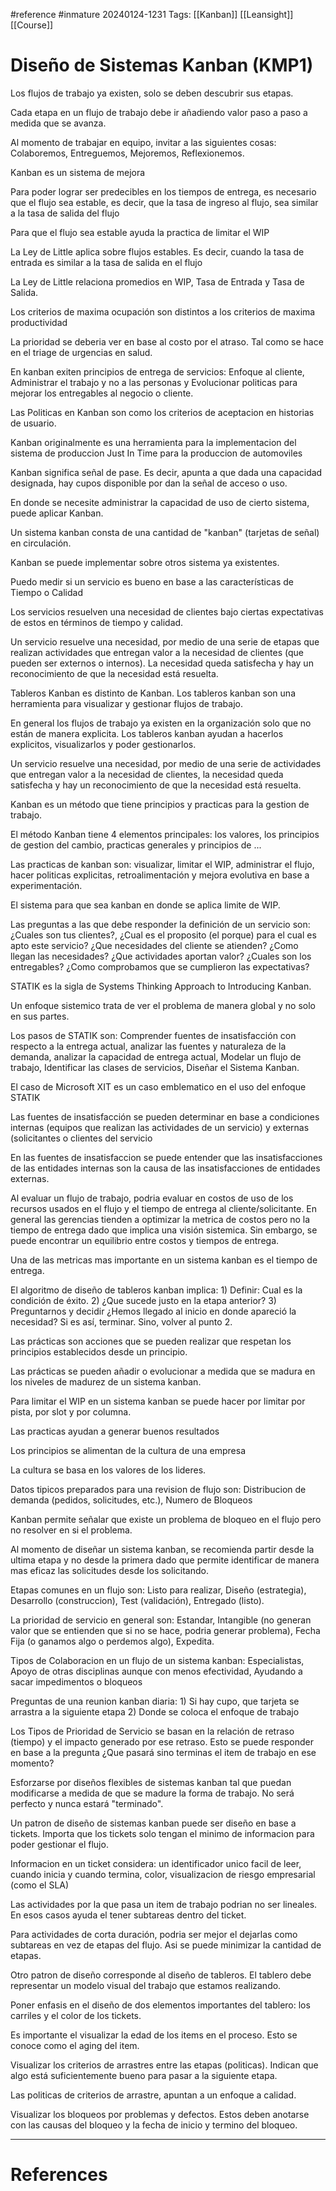 #reference #inmature 
20240124-1231
Tags:  [[Kanban]] [[Leansight]] [[Course]]

# Diseño de Sistemas Kanban (KMP1)



Los flujos de trabajo ya existen, solo se deben descubrir sus etapas.

Cada etapa en un flujo de trabajo debe ir añadiendo valor paso a paso a medida que se avanza. 

Al momento de trabajar en equipo, invitar a las siguientes cosas: Colaboremos, Entreguemos, Mejoremos, Reflexionemos.

Kanban es un sistema de mejora

Para poder lograr ser predecibles en los tiempos de entrega, es necesario que el flujo sea estable, es decir, que la tasa de ingreso al flujo, sea similar a la tasa de salida del flujo

Para que el flujo sea estable ayuda la practica de limitar el WIP

La Ley de Little aplica sobre flujos estables. Es decir, cuando la tasa de entrada es similar a la tasa de salida en el flujo

La Ley de Little relaciona promedios en WIP, Tasa de Entrada y Tasa de Salida.

Los criterios de maxima ocupación son distintos a los criterios de maxima productividad

La prioridad se deberia ver en base al costo por el atraso. Tal como se hace en el triage de urgencias en salud. 

En kanban exiten principios de entrega de servicios: Enfoque al cliente, Administrar el trabajo y no a las personas y Evolucionar politicas para mejorar los entregables al negocio o cliente. 

Las Politicas en Kanban son como los criterios de aceptacion en historias de usuario.

Kanban originalmente es una herramienta para la implementacion del sistema de produccion Just In Time para la produccion de automoviles

Kanban significa señal de pase. Es decir, apunta a que dada una capacidad designada, hay cupos disponible por dan la señal de acceso o uso. 

En donde se necesite administrar la capacidad de uso de cierto sistema, puede aplicar Kanban.

Un sistema kanban consta de una cantidad de "kanban" (tarjetas de señal) en circulación.

Kanban se puede implementar sobre otros sistema ya existentes. 

Puedo medir si un servicio es bueno en base a las características de Tiempo o Calidad

Los servicios resuelven una necesidad de clientes bajo ciertas expectativas de estos en términos de tiempo y calidad.

Un servicio resuelve una necesidad, por medio de una serie de etapas que realizan actividades que entregan valor a la necesidad de clientes (que pueden ser externos o internos). La necesidad queda satisfecha y hay un reconocimiento de que la necesidad está resuelta.

Tableros Kanban es distinto de Kanban. Los tableros kanban son una herramienta para visualizar y gestionar flujos de trabajo. 

En general los flujos de trabajo ya existen en la organización solo que no están de manera explicita. Los tableros kanban ayudan a hacerlos explicitos, visualizarlos y poder gestionarlos.

Un servicio resuelve una necesidad, por medio de una serie de actividades que entregan valor a la necesidad de clientes, la necesidad queda satisfecha y hay un reconocimiento de que la necesidad está resuelta.

Kanban es un método que tiene principios y practicas para la gestion de trabajo.



El método Kanban tiene 4 elementos principales: los valores, los principios de gestion del cambio, practicas generales y principios de ...

Las practicas de kanban son: visualizar, limitar el WIP, administrar el flujo, hacer politicas explicitas, retroalimentación y mejora evolutiva en base a experimentación.

El sistema para que sea kanban en donde se aplica limite de WIP. 

Las preguntas a las que debe responder la definición de un servicio son: ¿Cuales son tus clientes?, ¿Cual es el proposito (el porque) para el cual es apto este servicio? ¿Que necesidades del cliente se atienden? ¿Como llegan las necesidades? ¿Que actividades aportan valor? ¿Cuales son los entregables? ¿Como comprobamos que se cumplieron las expectativas?

STATIK es la sigla de Systems Thinking Approach to Introducing Kanban.

Un enfoque sistemico trata de ver el problema de manera global y no solo en sus partes.

Los pasos de STATIK son: Comprender fuentes de insatisfacción con respecto a la entrega actual, analizar las fuentes y naturaleza de la demanda, analizar la capacidad de entrega actual, Modelar un flujo de trabajo, Identificar las clases de servicios, Diseñar el Sistema Kanban.

El caso de Microsoft XIT es un caso emblematico en el uso del enfoque STATIK

Las fuentes de insatisfacción se pueden determinar en base a condiciones internas (equipos que realizan las actividades de un servicio) y externas (solicitantes o clientes del servicio

En las fuentes de insatisfaccion se puede entender que las insatisfacciones de las entidades internas son la causa de las insatisfacciones de entidades externas.

Al evaluar un flujo de trabajo, podria evaluar en costos de uso de los recursos usados en el flujo y el tiempo de entrega al cliente/solicitante. En general las gerencias tienden a optimizar la metrica de costos pero no la tiempo de entrega dado que implica una visión sistemica. Sin embargo, se puede encontrar un equilibrio entre costos y tiempos de entrega.

Una de las metricas mas importante en un sistema kanban es el tiempo de entrega. 

El algoritmo de diseño de tableros kanban implica: 1) Definir: Cual es la condición de éxito. 2) ¿Que sucede justo en la etapa anterior? 3) Preguntarnos y decidir ¿Hemos llegado al inicio en donde apareció la necesidad? Si es así, terminar. Sino, volver al punto 2.  

Las prácticas son acciones que se pueden realizar que respetan los principios establecidos desde un principio.

Las prácticas se pueden añadir o evolucionar a medida que se madura en los niveles de madurez de un sistema kanban.

Para limitar el WIP en un sistema kanban se puede hacer por limitar por pista, por slot y por columna.

Las practicas ayudan a generar buenos resultados

Los principios se alimentan de la cultura de una empresa

La cultura se basa en los valores de los lideres.

Datos tipicos preparados para una revision de flujo son: Distribucion de demanda (pedidos, solicitudes, etc.), Numero de Bloqueos

Kanban permite señalar que existe un problema de bloqueo en el flujo pero no resolver en si el problema.

Al momento de diseñar un sistema kanban, se recomienda partir desde la ultima etapa y no desde la primera dado que permite identificar de manera mas eficaz las solicitudes desde los solicitando. 

Etapas comunes en un flujo son: Listo para realizar, Diseño (estrategia), Desarrollo (construccion), Test (validación), Entregado (listo).

La prioridad de servicio en general son: Estandar, Intangible (no generan valor que se entienden que si no se hace, podria generar problema), Fecha Fija (o ganamos algo o perdemos algo), Expedita.

Tipos de Colaboracion en un flujo de un sistema kanban: Especialistas, Apoyo de otras disciplinas aunque con menos efectividad, Ayudando a sacar impedimentos o bloqueos

Preguntas de una reunion kanban diaria: 1) Si hay cupo, que tarjeta se arrastra a la siguiente etapa 2) Donde se coloca el enfoque de trabajo 

Los Tipos de Prioridad de Servicio se basan en la relación de retraso (tiempo) y el impacto generado por ese retraso.  Esto se puede responder en base a la pregunta ¿Que pasará sino terminas el item de trabajo en ese momento?

Esforzarse por diseños flexibles de sistemas kanban tal que puedan modificarse a medida de que se madure la forma de trabajo. No será perfecto y nunca estará "terminado".

Un patron de diseño de sistemas kanban puede ser diseño en base a tickets. Importa que los tickets solo tengan el minimo de informacion para poder gestionar el flujo.

Informacion en un ticket considera: un identificador unico facil de leer, cuando inicia y cuando termina, color, visualizacion de riesgo empresarial (como el SLA)

Las actividades por la que pasa un item de trabajo podrian no ser lineales. En esos casos ayuda el tener subtareas dentro del ticket. 

Para actividades de corta duración, podria ser mejor el dejarlas como subtareas en vez de etapas del flujo. Asi se puede minimizar la cantidad de etapas. 

Otro patron de diseño corresponde al diseño de tableros. El tablero debe representar un modelo visual del trabajo que estamos realizando. 

Poner enfasis en el diseño de dos elementos importantes del tablero: los carriles y el color de los tickets.

Es importante el visualizar la edad de los items en el proceso. Esto se conoce como el aging del item. 

Visualizar los criterios de arrastres entre las etapas (politicas). Indican que algo está suficientemente bueno para pasar a la siguiente etapa.

Las politicas de criterios de arrastre, apuntan a un enfoque a calidad. 

Visualizar los bloqueos por problemas y defectos. Estos deben anotarse con las causas del bloqueo y la fecha de inicio y termino del bloqueo.


---
# References



